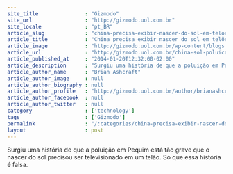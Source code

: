 ```yaml
---
site_title               : "Gizmodo"
site_url                 : "http://gizmodo.uol.com.br"
site_locale              : "pt_BR"
article_slug             : "china-precisa-exibir-nascer-do-sol-em-teloes-por-causa-da-poluicao-e-mentira"
article_title            : "China precisa exibir nascer do sol em telões por causa da poluição? É mentira"
article_image            : "http://gizmodo.uol.com.br/wp-content/blogs.dir/8/files/2014/01/virtual-sunset-china-1.png"
article_url              : "http://gizmodo.uol.com.br/china-sol-poluicao-mentira/"
article_published_at     : "2014-01-20T12:32:00-02:00"
article_description      : "Surgiu uma história de que a poluição em Pequim está tão grave que o nascer do sol precisou ser televisionado em um telão. Só que essa história é falsa."
article_author_name      : "Brian Ashcraft"
article_author_image     : null
article_author_biography : null
article_author_profile   : "http://gizmodo.uol.com.br/author/brianashcraft/"
article_author_facebook  : null
article_author_twitter   : null
category                 : ['technology']
tags                     : ['Gizmodo']
permalink                : "/:categories/china-precisa-exibir-nascer-do-sol-em-teloes-por-causa-da-poluicao-e-mentira/"
layout                   : post
---
```


Surgiu uma história de que a poluição em Pequim está tão grave que o nascer do sol precisou ser televisionado em um telão. Só que essa história é falsa.
